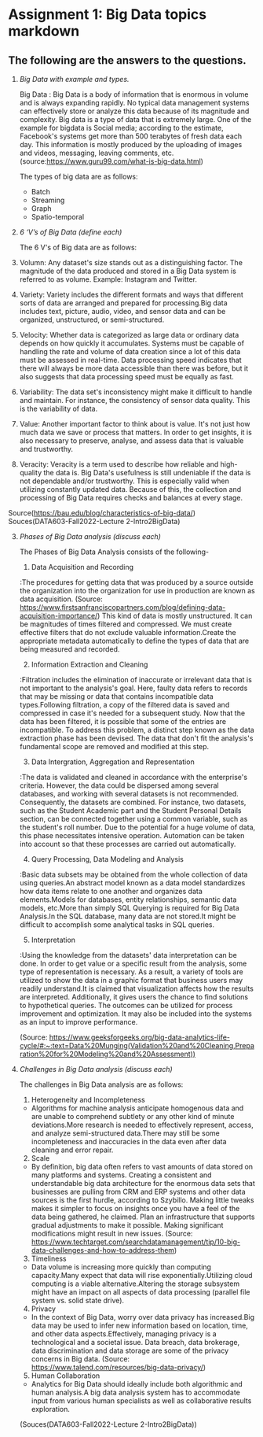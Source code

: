 # Assignment 1: Big Data topics markdown

## The following are the answers to the questions.

1. *Big Data with example and types.*

   Big Data
 : Big Data is a body of information that is enormous in volume and is always expanding rapidly. No typical data management systems can effectively store or analyze this data because of its magnitude and complexity. Big data is a type of data that is extremely large. One of the example for bigdata is Social media; according to the estimate, Facebook's systems get more than 500 terabytes of fresh data each day. This information is mostly produced by the uploading of images and videos, messaging, leaving comments, etc.  
   (source:https://www.guru99.com/what-is-big-data.html)

   The types of big data are as follows:
   - Batch
   - Streaming
   - Graph
   - Spatio-temporal

2. *6 ‘V’s of Big Data (define each)*

   The 6 V's of Big data are as follows:

  1. Volumn:
    Any dataset's size stands out as a distinguishing factor. The magnitude of the data produced and stored in a Big Data system is referred to as volume. Example: Instagram and Twitter.

  2. Variety:
    Variety includes the different formats and ways that different sorts of data are arranged and prepared for processing.Big data includes text, picture, audio, video, and sensor data and can be organized, unstructured, or semi-structured.

  3. Velocity:
    Whether data is categorized as large data or ordinary data depends on how quickly it accumulates. Systems must be capable of handling the rate and volume of data creation since a lot of this data must be assessed in real-time. Data processing speed indicates that there will always be more data accessible than there was before, but it also suggests that data processing speed must be equally as fast.

  4. Variability:
    The data set's inconsistency might make it difficult to handle and maintain. For instance, the consistency of sensor data quality. This is the variability of data.

  5. Value:
    Another important factor to think about is value. It's not just how much data we save or process that matters. In order to get insights, it is also necessary to preserve, analyse, and assess data that is valuable and trustworthy.

  6. Veracity:
    Veracity is a term used to describe how reliable and high-quality the data is. Big Data's usefulness is still undeniable if the data is not dependable and/or trustworthy. This is especially valid when utilizing constantly updated data. Because of this, the collection and processing of Big Data requires checks and balances at every stage. 

   Source(https://bau.edu/blog/characteristics-of-big-data/)
   Souces(DATA603-Fall2022-Lecture 2-Intro2BigData)


3. *Phases of Big Data analysis (discuss each)*
   
   The Phases of Big Data Analysis consists of the following-

   1. Data Acquisition and Recording

     :The procedures for getting data that was produced by a source outside the organization into the organization for use in production are known as data acquisition.
      (Source: https://www.firstsanfranciscopartners.com/blog/defining-data-acquisition-importance/)
       This kind of data is mostly unstructured. It can be magnitudes of times filtered and compressed. We must create effective filters that do not exclude valuable information.Create the appropriate metadata automatically to define the types of data that are being measured and recorded.

   2. Information Extraction and Cleaning

     :Filtration includes the elimination of inaccurate or irrelevant data that is not important to the analysis's goal. Here, faulty data refers to records that may be missing or data that contains incompatible data types.Following filtration, a copy of the filtered data is saved and compressed in case it's needed for a subsequent study.
     Now that the data has been filtered, it is possible that some of the entries are incompatible. To address this problem, a distinct step known as the data extraction phase has been devised. The data that don't fit the analysis's fundamental scope are removed and modified at this step.

   3. Data Intergration, Aggregation and Representation

     :The data is validated and cleaned in accordance with the enterprise's criteria. However, the data could be dispersed among several databases, and working with several datasets is not recommended. Consequently, the datasets are combined. For instance, two datasets, such as the Student Academic part and the Student Personal Details section, can be connected together using a common variable, such as the student's roll number. Due to the potential for a huge volume of data, this phase necessitates intensive operation. Automation can be taken into account so that these processes are carried out automatically.

   4. Query Processing, Data Modeling and Analysis

     :Basic data subsets may be obtained from the whole collection of data using queries.An abstract model known as a data model standardizes how data items relate to one another and organizes data elements.Models for databases, entity relationships, semantic data models, etc.More than simply SQL Querying is required for Big Data Analysis.In the SQL database, many data are not stored.It might be difficult to accomplish some analytical tasks in SQL queries.

   5. Interpretation

     :Using the knowledge from the datasets' data interpretation can be done. In order to get value or a specific result from the analysis, some type of representation is necessary. As a result, a variety of tools are utilized to show the data in a graphic format that business users may readily understand.It is claimed that visualization affects how the results are interpreted. Additionally, it gives users the chance to find solutions to hypothetical queries.
     The outcomes can be utilized for process improvement and optimization. It may also be included into the systems as an input to improve performance.

     (Source: https://www.geeksforgeeks.org/big-data-analytics-life-cycle/#:~:text=Data%20Munging(Validation%20and%20Cleaning,Preparation%20for%20Modeling%20and%20Assessment))

4. *Challenges in Big Data analysis (discuss each)*

    The challenges in Big Data analysis are as follows:

     1. Heterogeneity and Incompleteness
     - Algorithms for machine analysis anticipate homogenous data and are unable to comprehend subtlety or any other kind of minute deviations.More research is needed to effectively represent, access, and analyze semi-structured data.There may still be some incompleteness and inaccuracies in the data even after data cleaning and error repair.
     2. Scale
     - By definition, big data often refers to vast amounts of data stored on many platforms and systems. Creating a consistent and understandable big data architecture for the enormous data sets that businesses are pulling from CRM and ERP systems and other data sources is the first hurdle, according to Szybillo.
     Making little tweaks makes it simpler to focus on insights once you have a feel of the data being gathered, he claimed. Plan an infrastructure that supports gradual adjustments to make it possible. Making significant modifications might result in new issues.
      (Source: https://www.techtarget.com/searchdatamanagement/tip/10-big-data-challenges-and-how-to-address-them)

     3. Timeliness
     - Data volume is increasing more quickly than computing capacity.Many expect that data will rise exponentially.Utilizing cloud computing is a viable alternative.Altering the storage subsystem might have an impact on all aspects of data processing (parallel file system vs. solid state drive).

     4. Privacy
     - In the context of Big Data, worry over data privacy has increased.Big data may be used to infer new information based on location, time, and other data aspects.Effectively, managing privacy is a technological and a societal issue. Data breach, data brokerage, data discrimination and data storage are some of the privacy concerns in Big data.
     (Source: https://www.talend.com/resources/big-data-privacy/)

     5. Human Collaboration
     - Analytics for Big Data should ideally include both algorithmic and human analysis.A big data analysis system has to accommodate input from various human specialists as well as collaborative results exploration.

     (Souces(DATA603-Fall2022-Lecture 2-Intro2BigData))




